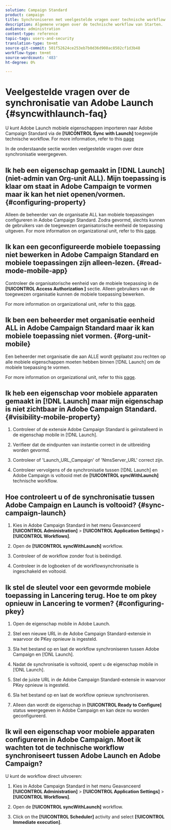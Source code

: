 ```yaml
---
solution: Campaign Standard
product: campaign
title: Synchroniseren met veelgestelde vragen over technische workflow starten
description: Algemene vragen over de technische workflow van Starten.
audience: administration
content-type: reference
topic-tags: users-and-security
translation-type: tm+mt
source-git-commit: 501f52624ce253eb7b0d36d908ac8502cf1d3b48
workflow-type: tm+mt
source-wordcount: '483'
ht-degree: 0%

---
```



# Veelgestelde vragen over de synchronisatie van Adobe Launch {#syncwithlaunch-faq}

U kunt Adobe Launch mobiele eigenschappen importeren naar Adobe Campaign Standard via de **[!UICONTROL Sync with Launch]** toegewijde technische workflow. For more information, refer to this [page](../../administration/using/technical-workflows.md)

In de onderstaande sectie worden veelgestelde vragen over deze synchronisatie weergegeven.

## Ik heb een eigenschap gemaakt in [!DNL Launch] (niet-admin van Org-unit ALL). Mijn toepassing is klaar om staat in Adobe Campaign te vormen maar ik kan het niet openen/vormen. {#configuring-property}

Alleen de beheerder van de organisatie ALL kan mobiele toepassingen configureren in Adobe Campaign Standard. Zodra gevormd, slechts kunnen de gebruikers van de toegewezen organisatorische eenheid de toepassing uitgeven. For more information on organizational unit, refer to this [page](../../administration/using/organizational-units.md).

## Ik kan een geconfigureerde mobiele toepassing niet bewerken in Adobe Campaign Standard en mobiele toepassingen zijn alleen-lezen. {#read-mode-mobile-app}

Controleer de organisatorische eenheid van de mobiele toepassing in de **[!UICONTROL Access Authorization ]** sectie. Alleen gebruikers van de toegewezen organisatie kunnen de mobiele toepassing bewerken.

For more information on organizational unit, refer to this [page](../../administration/using/organizational-units.md).

## Ik ben een beheerder met organisatie eenheid ALL in Adobe Campaign Standard maar ik kan mobiele toepassing niet vormen. {#org-unit-mobile}

Een beheerder met organisatie die aan ALLE wordt geplaatst zou rechten op alle mobiele eigenschappen moeten hebben binnen [!DNL Launch] om de mobiele toepassing te vormen.

For more information on organizational unit, refer to this [page](../../administration/using/organizational-units.md).

## Ik heb een eigenschap voor mobiele apparaten gemaakt in [!DNL Launch] maar mijn eigenschap is niet zichtbaar in Adobe Campaign Standard. {#visibility-mobile-property}

1. Controleer of de extensie Adobe Campaign Standard is geïnstalleerd in de eigenschap mobile in [!DNL Launch].

1. Verifieer dat de eindpunten van instantie correct in de uitbreiding worden gevormd.

1. Controleer of &#39;Launch_URL_Campaign&#39; of &#39;NmsServer_URL&#39; correct zijn.

1. Controleer vervolgens of de synchronisatie tussen [!DNL Launch] en Adobe Campaign is voltooid met de **[!UICONTROL syncWithLaunch]** technische workflow.

## Hoe controleert u of de synchronisatie tussen Adobe Campaign en Launch is voltooid? {#sync-campaign-launch}

1. Kies in Adobe Campaign Standard in het menu Geavanceerd **[!UICONTROL Administration]** > **[!UICONTROL Application Settings]** > **[!UICONTROL Workflows]**.

1. Open de **[!UICONTROL syncWithLaunch]** workflow.

1. Controleer of de workflow zonder fout is beëindigd.

1. Controleer in de logboeken of de workflowsynchronisatie is ingeschakeld en voltooid.

## Ik stel de sleutel voor een gevormde mobiele toepassing in Lancering terug. Hoe te om pkey opnieuw in Lancering te vormen? {#configuring-pkey}

1. Open de eigenschap mobile in Adobe Launch.

1. Stel een nieuwe URL in de Adobe Campaign Standard-extensie in waarvoor de PKey opnieuw is ingesteld.

1. Sla het bestand op en laat de workflow synchroniseren tussen Adobe Campaign en [!DNL Launch].

1. Nadat de synchronisatie is voltooid, opent u de eigenschap mobile in [!DNL Launch].

1. Stel de juiste URL in de Adobe Campaign Standard-extensie in waarvoor PKey opnieuw is ingesteld.

1. Sla het bestand op en laat de workflow opnieuw synchroniseren.

1. Alleen dan wordt de eigenschap in **[!UICONTROL Ready to Configure]** status weergegeven in Adobe Campaign en kan deze nu worden geconfigureerd.

## Ik wil een eigenschap voor mobiele apparaten configureren in Adobe Campaign. Moet ik wachten tot de technische workflow synchroniseert tussen Adobe Launch en Adobe Campaign?

U kunt de workflow direct uitvoeren:

1. Kies in Adobe Campaign Standard in het menu Geavanceerd **[!UICONTROL Administration]** > **[!UICONTROL Application Settings]** > **[!UICONTROL Workflows]**.

1. Open de **[!UICONTROL syncWithLaunch]** workflow.

1. Click on the **[!UICONTROL Scheduler]** activity and select **[!UICONTROL Immediate execution]**.
